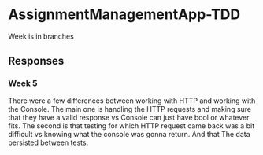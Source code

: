 # AssignmentManagementApp-TDD

Week is in branches

## Responses
### Week 5

There were a few differences between working with HTTP and working with the Console. The main one is handling the HTTP requests and making sure that they have a valid response vs Console can just have bool or whatever fits. The second is that testing for which HTTP request came back was a bit difficult vs knowing what the console was gonna return. And that The data persisted between tests.
